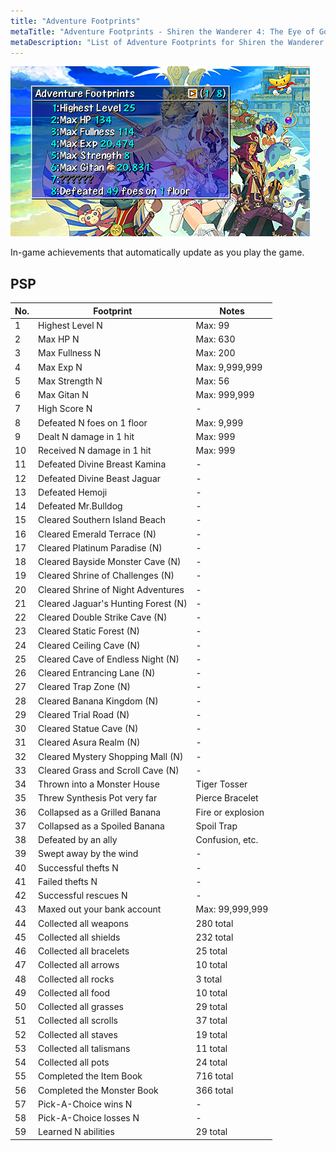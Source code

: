 ```yaml
---
title: "Adventure Footprints"
metaTitle: "Adventure Footprints - Shiren the Wanderer 4: The Eye of God Wiki"
metaDescription: "List of Adventure Footprints for Shiren the Wanderer 4: The Eye of God and the Devil's Navel."
---
```


<div class="pageTopImage screenshot">
  <img src="../images/other/adventure_footprints.png"/>
</div>

In-game achievements that automatically update as you play the game.

## PSP

|No.|Footprint|Notes|
|-|-|-|
|1|Highest Level N|Max: 99|
|2|Max HP N|Max: 630|
|3|Max Fullness N|Max: 200|
|4|Max Exp N|Max: 9,999,999|
|5|Max Strength N|Max: 56|
|6|Max Gitan N|Max: 999,999|
|7|High Score N|-|
|8|Defeated N foes on 1 floor|Max: 9,999|
|9|Dealt N damage in 1 hit|Max: 999|
|10|Received N damage in 1 hit|Max: 999|
|11|Defeated Divine Breast Kamina|-|
|12|Defeated Divine Beast Jaguar|-|
|13|Defeated Hemoji|-|
|14|Defeated Mr.Bulldog|-|
|15|Cleared Southern Island Beach|-|
|16|Cleared Emerald Terrace (N)|-|
|17|Cleared Platinum Paradise (N)|-|
|18|Cleared Bayside Monster Cave (N)|-|
|19|Cleared Shrine of Challenges (N)|-|
|20|Cleared Shrine of Night Adventures|-|
|21|Cleared Jaguar's Hunting Forest (N)|-|
|22|Cleared Double Strike Cave (N)|-|
|23|Cleared Static Forest (N)|-|
|24|Cleared Ceiling Cave (N)|-|
|25|Cleared Cave of Endless Night (N)|-|
|26|Cleared Entrancing Lane (N)|-|
|27|Cleared Trap Zone (N)|-|
|28|Cleared Banana Kingdom (N)|-|
|29|Cleared Trial Road (N)|-|
|30|Cleared Statue Cave (N)|-|
|31|Cleared Asura Realm (N)|-|
|32|Cleared Mystery Shopping Mall (N)|-|
|33|Cleared Grass and Scroll Cave (N)|-|
|34|Thrown into a Monster House|Tiger Tosser|
|35|Threw Synthesis Pot very far|Pierce Bracelet|
|36|Collapsed as a Grilled Banana|Fire or explosion|
|37|Collapsed as a Spoiled Banana|Spoil Trap|
|38|Defeated by an ally|Confusion, etc.|
|39|Swept away by the wind|-|
|40|Successful thefts N|-|
|41|Failed thefts N|-|
|42|Successful rescues N|-|
|43|Maxed out your bank account|Max: 99,999,999|
|44|Collected all weapons|280 total|
|45|Collected all shields|232 total|
|46|Collected all bracelets|25 total|
|47|Collected all arrows|10 total|
|48|Collected all rocks|3 total|
|49|Collected all food|10 total|
|50|Collected all grasses|29 total|
|51|Collected all scrolls|37 total|
|52|Collected all staves|19 total|
|53|Collected all talismans|11 total|
|54|Collected all pots|24 total|
|55|Completed the Item Book|716 total|
|56|Completed the Monster Book|366 total|
|57|Pick-A-Choice wins N|-|
|58|Pick-A-Choice losses N|-|
|59|Learned N abilities|29 total|
